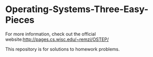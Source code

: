 # Operating-Systems-Three-Easy-Pieces

For more information, check out the official website:http://pages.cs.wisc.edu/~remzi/OSTEP/

This repository is for solutions to homework problems.
